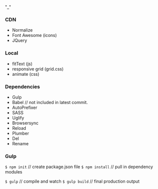 "_"

### CDN
* Normalize 
* Font Awesome (icons)
* JQuery

### Local
* fitText (js)
* responsive grid (grid.css)
* animate (css)

### Dependencies 

* Gulp
* Babel // not included in latest commit.
* AutoPrefixer
* SASS
* Uglify
* Browsersync
* Reload
* Plumber
* Del
* Rename

### Gulp

` $ npm init ` // create package.json file
` $ npm install ` // pull in dependency modules

` $ gulp ` // compile and watch
` $ gulp build ` // final production output
